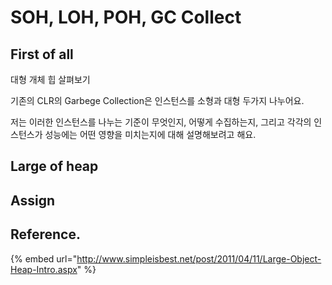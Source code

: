 # SOH, LOH, POH, GC Collect

## First of all

대형 개체 힙 살펴보기

기존의 CLR의 Garbege Collection은 인스턴스를 소형과 대형 두가지 나누어요.

저는 이러한 인스턴스를 나누는 기준이 무엇인지, 어떻게 수집하는지, 그리고 각각의 인스턴스가 성능에는 어떤 영향을 미치는지에 대해 설명해보려고 해요.

## Large of heap

  


## Assign





## Reference.

{% embed url="http://www.simpleisbest.net/post/2011/04/11/Large-Object-Heap-Intro.aspx" %}



